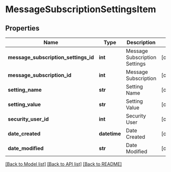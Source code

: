 # MessageSubscriptionSettingsItem

## Properties
Name | Type | Description | Notes
------------ | ------------- | ------------- | -------------
**message_subscription_settings_id** | **int** | Message Subscription Settings | [optional] 
**message_subscription_id** | **int** | Message Subscription | [optional] 
**setting_name** | **str** | Setting Name | [optional] 
**setting_value** | **str** | Setting Value | [optional] 
**security_user_id** | **int** | Security User | [optional] 
**date_created** | **datetime** | Date Created | [optional] 
**date_modified** | **str** | Date Modified | [optional] 

[[Back to Model list]](../README.md#documentation-for-models) [[Back to API list]](../README.md#documentation-for-api-endpoints) [[Back to README]](../README.md)


